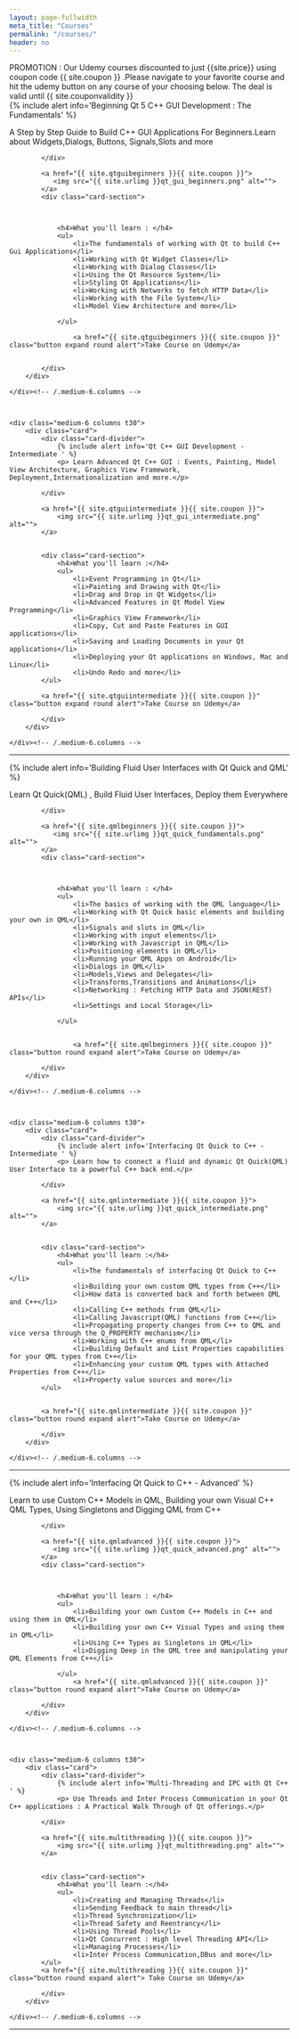 ```yaml
---
layout: page-fullwidth
meta_title: "Courses"
permalink: "/courses/"
header: no
---
```


<div data-alert class="alert-box alert">
  PROMOTION : Our Udemy courses discounted to just {{site.price}} using coupon code {{ site.coupon }} .Please navigate to your favorite course and hit the udemy button on any course of your choosing below. The deal is valid until {{ site.couponvalidity }}
 
</div>

<div class="row">
    <div class="medium-6 columns t30">
		<div class="card">
			<div class="card-divider">
				{% include alert info='Beginning Qt 5 C++ GUI Development : The Fundamentals' %}
			    <p>A Step by Step Guide to Build C++ GUI Applications For Beginners.Learn about Widgets,Dialogs, Buttons, Signals,Slots and more</p>

			</div>

			<a href="{{ site.qtguibeginners }}{{ site.coupon }}">
			   <img src="{{ site.urlimg }}qt_gui_beginners.png" alt="">
			</a>
			<div class="card-section">
			
				 
			    
				<h4>What you'll learn : </h4>
				<ul>
					<li>The fundamentals of working with Qt to build C++ Gui Applications</li>
					<li>Working with Qt Widget Classes</li>
					<li>Working with Dialog Classes</li>
					<li>Using the Qt Resource System</li>
					<li>Styling Qt Applications</li>
					<li>Working with Networks to fetch HTTP Data</li>
					<li>Working with the File System</li>
					<li>Model View Architecture and more</li>

				</ul>
					
					<a href="{{ site.qtguibeginners }}{{ site.coupon }}" class="button expand round alert">Take Course on Udemy</a>
			
				
			</div>
		</div>

    </div><!-- /.medium-6.columns -->
	
	
	
	<div class="medium-6 columns t30">
		<div class="card">
			<div class="card-divider">
				{% include alert info='Qt C++ GUI Development - Intermediate ' %}
				<p> Learn Advanced Qt C++ GUI : Events, Painting, Model View Architecture, Graphics View Framework, Deployment,Internationalization and more.</p>

			</div>
			
			<a href="{{ site.qtguiintermediate }}{{ site.coupon }}">
				<img src="{{ site.urlimg }}qt_gui_intermediate.png" alt="">
			</a>
			
			
			<div class="card-section">
				<h4>What you'll learn :</h4>
				<ul>
					<li>Event Programming in Qt</li>
					<li>Painting and Drawing with Qt</li>
					<li>Drag and Drop in Qt Widgets</li>
					<li>Advanced Features in Qt Model View Programming</li>
					<li>Graphics View Framework</li>
					<li>Copy, Cut and Paste Features in GUI applications</li>
					<li>Saving and Loading Documents in your Qt applications</li>
					<li>Deploying your Qt applications on Windows, Mac and Linux</li>
					<li>Undo Redo and more</li>
			</ul>
			
			<a href="{{ site.qtguiintermediate }}{{ site.coupon }}" class="button expand round alert">Take Course on Udemy</a>

			</div>
		</div>
		
    </div><!-- /.medium-6.columns -->
	
</div><!-- /.row -->
<hr>


<div class="row">
    <div class="medium-6 columns t30">
		<div class="card">
			<div class="card-divider">
				{% include alert info='Building Fluid User Interfaces with Qt Quick and QML' %}
			    <p>Learn Qt Quick(QML) , Build Fluid User Interfaces, Deploy them Everywhere</p>

			</div>

			<a href="{{ site.qmlbeginners }}{{ site.coupon }}">
			   <img src="{{ site.urlimg }}qt_quick_fundamentals.png" alt="">
			</a>
			<div class="card-section">
			
				 
			    
				<h4>What you'll learn : </h4>
				<ul>
					<li>The basics of working with the QML language</li>
					<li>Working with Qt Quick basic elements and building your own in QML</li>
					<li>Signals and slots in QML</li>
					<li>Working with input elements</li>
					<li>Working with Javascript in QML</li>
					<li>Positioning elements in QML</li>
					<li>Running your QML Apps on Android</li>
					<li>Dialogs in QML</li>
					<li>Models,Views and Delegates</li>
					<li>Transforms,Transitions and Animations</li>
					<li>Networking : Fetching HTTP Data and JSON(REST) APIs</li>
					<li>Settings and Local Storage</li>

				</ul>
			
					
					<a href="{{ site.qmlbeginners }}{{ site.coupon }}" class="button round expand alert">Take Course on Udemy</a>
				
			</div>
		</div>

    </div><!-- /.medium-6.columns -->
	
	
	
	<div class="medium-6 columns t30">
		<div class="card">
			<div class="card-divider">
				{% include alert info='Interfacing Qt Quick to C++ - Intermediate ' %}
				<p> Learn how to connect a fluid and dynamic Qt Quick(QML) User Interface to a powerful C++ back end.</p>

			</div>
			
			<a href="{{ site.qmlintermediate }}{{ site.coupon }}">
				<img src="{{ site.urlimg }}qt_quick_intermediate.png" alt="">
			</a>
			
			
			<div class="card-section">
				<h4>What you'll learn :</h4>
				<ul>
					<li>The fundamentals of interfacing Qt Quick to C++</li>
					<li>Building your own custom QML types from C++</li>
					<li>How data is converted back and forth between QML and C++</li>
					<li>Calling C++ methods from QML</li>
					<li>Calling Javascript(QML) functions from C++</li>
					<li>Propagating property changes from C++ to QML and vice versa through the Q_PROPERTY mechanism</li>
					<li>Working with C++ enums from QML</li>
					<li>Building Default and List Properties capabilities for your QML types from C++</li>
					<li>Enhancing your custom QML types with Attached Properties from C++</li>
					<li>Property value sources and more</li>
			</ul>
			
			
			<a href="{{ site.qmlintermediate }}{{ site.coupon }}" class="button round expand alert">Take Course on Udemy</a>
		
			</div>
		</div>
		
    </div><!-- /.medium-6.columns -->
	
</div><!-- /.row -->

<hr>


<div class="row">
    <div class="medium-6 columns t30">
		<div class="card">
			<div class="card-divider">
				{% include alert info='Interfacing Qt Quick to C++ - Advanced' %}
			    <p>Learn to use Custom C++ Models in QML, Building your own Visual C++ QML Types, Using Singletons and Digging QML from C++</p>

			</div>

			<a href="{{ site.qmladvanced }}{{ site.coupon }}">
			   <img src="{{ site.urlimg }}qt_quick_advanced.png" alt="">
			</a>
			<div class="card-section">
			
				 
			    
				<h4>What you'll learn : </h4>
				<ul>
					<li>Building your own Custom C++ Models in C++ and using them in QML</li>
					<li>Building your own C++ Visual Types and using them in QML</li>
					<li>Using C++ Types as Singletons in QML</li>
					<li>Digging Deep in the QML tree and manipulating your QML Elements from C++</li>

				</ul>
					<a href="{{ site.qmladvanced }}{{ site.coupon }}" class="button round expand alert">Take Course on Udemy</a>
				
			</div>
		</div>

    </div><!-- /.medium-6.columns -->
	
	
	
	<div class="medium-6 columns t30">
		<div class="card">
			<div class="card-divider">
				{% include alert info='Multi-Threading and IPC with Qt C++ ' %}
				<p> Use Threads and Inter Process Communication in your Qt C++ applications : A Practical Walk Through of Qt offerings.</p>

			</div>
			
			<a href="{{ site.multithreading }}{{ site.coupon }}">
				<img src="{{ site.urlimg }}qt_multithreading.png" alt="">
			</a>
			
			
			<div class="card-section">
				<h4>What you'll learn :</h4>
				<ul>
					<li>Creating and Managing Threads</li>
					<li>Sending Feedback to main thread</li>
					<li>Thread Synchronization</li>
					<li>Thread Safety and Reentrancy</li>
					<li>Using Thread Pools</li>
					<li>Qt Concurrent : High level Threading API</li>
					<li>Managing Processes</li>
					<li>Inter Process Communication,DBus and more</li>
			</ul>
			<a href="{{ site.multithreading }}{{ site.coupon }}" class="button round expand alert"> Take Course on Udemy</a>
		
			</div>
		</div>
		
    </div><!-- /.medium-6.columns -->
	
</div><!-- /.row -->
<hr>



